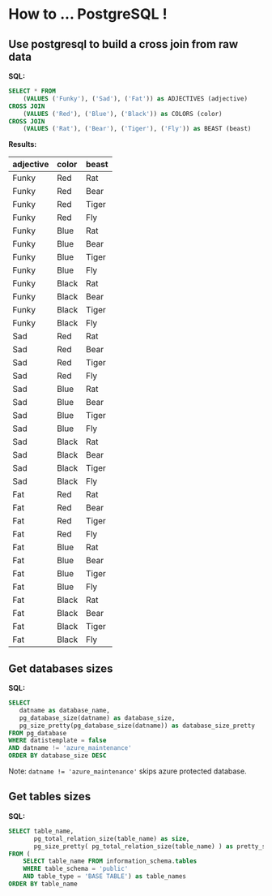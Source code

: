 # How to ... PostgreSQL !

## Use postgresql to build a cross join from raw data

__SQL:__
```sql
SELECT * FROM
    (VALUES ('Funky'), ('Sad'), ('Fat')) as ADJECTIVES (adjective)
CROSS JOIN
    (VALUES ('Red'), ('Blue'), ('Black')) as COLORS (color)
CROSS JOIN
    (VALUES ('Rat'), ('Bear'), ('Tiger'), ('Fly')) as BEAST (beast)
```

__Results:__

| adjective | color | beast |
| :--- | :--- | :--- |
| Funky | Red | Rat |
| Funky | Red | Bear |
| Funky | Red | Tiger |
| Funky | Red | Fly |
| Funky | Blue | Rat |
| Funky | Blue | Bear |
| Funky | Blue | Tiger |
| Funky | Blue | Fly |
| Funky | Black | Rat |
| Funky | Black | Bear |
| Funky | Black | Tiger |
| Funky | Black | Fly |
| Sad | Red | Rat |
| Sad | Red | Bear |
| Sad | Red | Tiger |
| Sad | Red | Fly |
| Sad | Blue | Rat |
| Sad | Blue | Bear |
| Sad | Blue | Tiger |
| Sad | Blue | Fly |
| Sad | Black | Rat |
| Sad | Black | Bear |
| Sad | Black | Tiger |
| Sad | Black | Fly |
| Fat | Red | Rat |
| Fat | Red | Bear |
| Fat | Red | Tiger |
| Fat | Red | Fly |
| Fat | Blue | Rat |
| Fat | Blue | Bear |
| Fat | Blue | Tiger |
| Fat | Blue | Fly |
| Fat | Black | Rat |
| Fat | Black | Bear |
| Fat | Black | Tiger |
| Fat | Black | Fly |

## Get databases sizes

__SQL:__
```sql
SELECT
   datname as database_name,
   pg_database_size(datname) as database_size,
   pg_size_pretty(pg_database_size(datname)) as database_size_pretty
FROM pg_database
WHERE datistemplate = false
AND datname != 'azure_maintenance'
ORDER BY database_size DESC
```

Note: `datname != 'azure_maintenance'` skips azure protected database.

## Get tables sizes

__SQL:__
```sql
SELECT table_name,
       pg_total_relation_size(table_name) as size,
       pg_size_pretty( pg_total_relation_size(table_name) ) as pretty_size
FROM (
    SELECT table_name FROM information_schema.tables
    WHERE table_schema = 'public'
    AND table_type = 'BASE TABLE') as table_names
ORDER BY table_name
```
